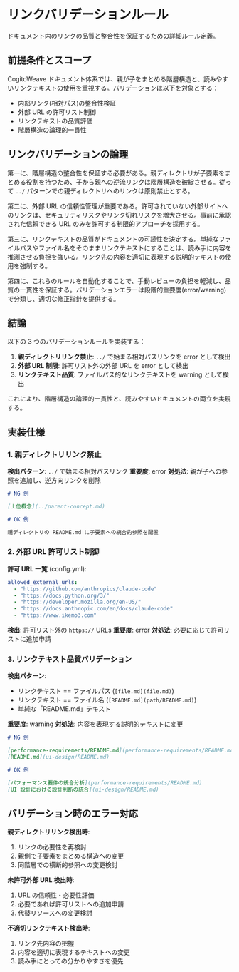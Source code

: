 # リンクバリデーションルール

ドキュメント内のリンクの品質と整合性を保証するための詳細ルール定義。

## 前提条件とスコープ

CogitoWeave ドキュメント体系では、親が子をまとめる階層構造と、読みやすいリンクテキストの使用を重視する。バリデーションは以下を対象とする：

- 内部リンク(相対パス)の整合性検証
- 外部 URL の許可リスト制御
- リンクテキストの品質評価
- 階層構造の論理的一貫性

## リンクバリデーションの論理

第一に、階層構造の整合性を保証する必要がある。親ディレクトリが子要素をまとめる役割を持つため、子から親への逆流リンクは階層構造を破綻させる。従って `../` パターンでの親ディレクトリへのリンクは原則禁止とする。

第二に、外部 URL の信頼性管理が重要である。許可されていない外部サイトへのリンクは、セキュリティリスクやリンク切れリスクを増大させる。事前に承認された信頼できる URL のみを許可する制限的アプローチを採用する。

第三に、リンクテキストの品質がドキュメントの可読性を決定する。単純なファイルパスやファイル名をそのままリンクテキストにすることは、読み手に内容を推測させる負担を強いる。リンク先の内容を適切に表現する説明的テキストの使用を強制する。

第四に、これらのルールを自動化することで、手動レビューの負担を軽減し、品質の一貫性を保証する。バリデーションエラーは段階的重要度(error/warning)で分類し、適切な修正指針を提供する。

## 結論

以下の 3 つのバリデーションルールを実装する：

1. **親ディレクトリリンク禁止**: `../` で始まる相対パスリンクを error として検出
2. **外部 URL 制限**: 許可リスト外の外部 URL を error として検出
3. **リンクテキスト品質**: ファイルパス的なリンクテキストを warning として検出

これにより、階層構造の論理的一貫性と、読みやすいドキュメントの両立を実現する。

## 実装仕様

### 1. 親ディレクトリリンク禁止

**検出パターン**: `../` で始まる相対パスリンク
**重要度**: error
**対処法**: 親が子への参照を追加し、逆方向リンクを削除

```markdown
# NG 例

[上位概念](../parent-concept.md)

# OK 例

親ディレクトリの README.md に子要素への統合的参照を配置
```

### 2. 外部 URL 許可リスト制御

**許可 URL 一覧** (config.yml):

```yaml
allowed_external_urls:
  - "https://github.com/anthropics/claude-code"
  - "https://docs.python.org/3/"
  - "https://developer.mozilla.org/en-US/"
  - "https://docs.anthropic.com/en/docs/claude-code"
  - "https://www.ikemo3.com"
```

**検出**: 許可リスト外の `https://` URLs
**重要度**: error
**対処法**: 必要に応じて許可リストに追加申請

### 3. リンクテキスト品質バリデーション

**検出パターン**:

- リンクテキスト == ファイルパス (`[file.md](file.md)`)
- リンクテキスト == ファイル名 (`[README.md](path/README.md)`)
- 単純な「README.md」テキスト

**重要度**: warning
**対処法**: 内容を表現する説明的テキストに変更

```markdown
# NG 例

[performance-requirements/README.md](performance-requirements/README.md)
[README.md](ui-design/README.md)

# OK 例

[パフォーマンス要件の統合分析](performance-requirements/README.md)
[UI 設計における設計判断の統合](ui-design/README.md)
```

## バリデーション時のエラー対応

**親ディレクトリリンク検出時**:

1. リンクの必要性を再検討
2. 親側で子要素をまとめる構造への変更
3. 同階層での横断的参照への変更検討

**未許可外部 URL 検出時**:

1. URL の信頼性・必要性評価
2. 必要であれば許可リストへの追加申請
3. 代替リソースへの変更検討

**不適切リンクテキスト検出時**:

1. リンク先内容の把握
2. 内容を適切に表現するテキストへの変更
3. 読み手にとっての分かりやすさを優先

